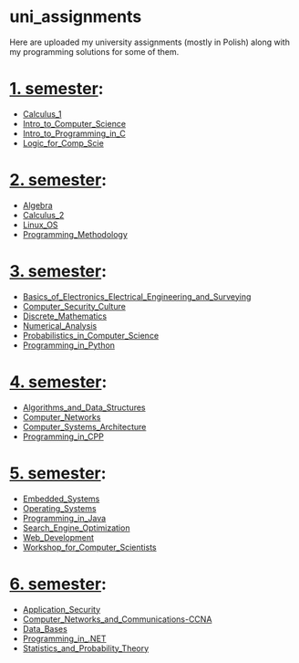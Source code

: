 # uni_assignments
Here are uploaded my university assignments (mostly in Polish) along with my programming solutions for some of them.


# [1. semester](https://github.com/triggor/uni_assignments/tree/master/1.semester):
- [Calculus_1](https://github.com/triggor/uni_assignments/tree/master/1.semester/Calculus_1)
- [Intro_to_Computer_Science](https://github.com/triggor/uni_assignments/tree/master/1.semester/Intro_to_Computer_Science)
- [Intro_to_Programming_in_C](https://github.com/triggor/uni_assignments/tree/master/1.semester/Intro_to_Programming_in_C)
- [Logic_for_Comp_Scie](https://github.com/triggor/uni_assignments/tree/master/1.semester/Logic_for_Comp_Scie)

# [2. semester](https://github.com/triggor/uni_assignments/tree/master/2.semester):
 - [Algebra](https://github.com/triggor/uni_assignments/tree/master/2.semester/Algebra)
 - [Calculus_2](https://github.com/triggor/uni_assignments/tree/master/2.semester/Calculus_2)
 - [Linux_OS](https://github.com/triggor/uni_assignments/tree/master/2.semester/Linux_OS)
 - [Programming_Methodology](https://github.com/triggor/uni_assignments/tree/master/2.semester/Programming_Methodology)

# [3. semester](https://github.com/triggor/uni_assignments/tree/master/3.semester):
 - [Basics_of_Electronics_Electrical_Engineering_and_Surveying](https://github.com/triggor/uni_assignments/tree/master/3.semester/Basics_of_Electronics_Electrical_Engineering_and_Surveying)
 - [Computer_Security_Culture](https://github.com/triggor/uni_assignments/tree/master/3.semester/Computer_Security_Culture)
 - [Discrete_Mathematics](https://github.com/triggor/uni_assignments/tree/master/3.semester/Discrete_Mathematics)
 - [Numerical_Analysis](https://github.com/triggor/uni_assignments/tree/master/3.semester/Numerical_Analysis)
 - [Probabilistics_in_Computer_Science](https://github.com/triggor/uni_assignments/tree/master/3.semester/Probabilistics_in_Computer_Science)
 - [Programming_in_Python](https://github.com/triggor/uni_assignments/tree/master/3.semester/Programming_in_Python)

# [4. semester](https://github.com/triggor/uni_assignments/tree/master/4.semester):
 - [Algorithms_and_Data_Structures](https://github.com/triggor/uni_assignments/tree/master/4.semester/Algorithms_and_Data_Structures)
 - [Computer_Networks](https://github.com/triggor/uni_assignments/tree/master/4.semester/Computer_Networks)
 - [Computer_Systems_Architecture](https://github.com/triggor/uni_assignments/tree/master/4.semester/Computer_Systems_Architecture)
 - [Programming_in_CPP](https://github.com/triggor/uni_assignments/tree/master/4.semester/Programming_in_CPP)

# [5. semester](https://github.com/triggor/uni_assignments/tree/master/5.semester):
 - [Embedded_Systems](https://github.com/triggor/uni_assignments/tree/master/5.semester/Embedded_Systems)
 - [Operating_Systems](https://github.com/triggor/uni_assignments/tree/master/5.semester/Operating_Systems)
 - [Programming_in_Java](https://github.com/triggor/uni_assignments/tree/master/5.semester/Programming_in_Java)
 - [Search_Engine_Optimization](https://github.com/triggor/uni_assignments/tree/master/5.semester/Search_Engine_Optimization)
 - [Web_Development](https://github.com/triggor/uni_assignments/tree/master/5.semester/Web_Development)
 - [Workshop_for_Computer_Scientists](https://github.com/triggor/uni_assignments/tree/master/5.semester/Workshop_for_Computer_Scientists)
 
# [6. semester](https://github.com/triggor/uni_assignments/tree/master/6.semester):
 - [Application_Security]()
 - [Computer_Networks_and_Communications-CCNA]()
 - [Data_Bases]()
 - [Programming_in_.NET]()
 - [Statistics_and_Probability_Theory]()
